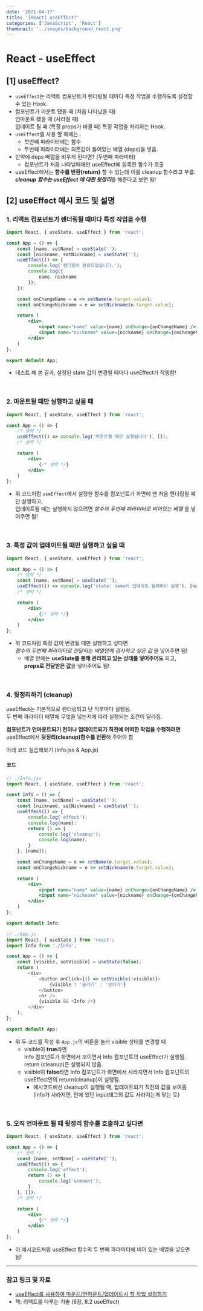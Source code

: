 ```yaml
---
date: '2021-04-17'
title: '[React] useEffect?'
categories: ['JavaScript', 'React']
thumbnail: '../images/background_react.png'
---
```


# React - useEffect

## **[1]** useEffect?
- `useEffect`는 리액트 컴포넌트가 렌더링될 때마다 특정 작업을 수행하도록 설정할 수 있는 Hook.
-   컴포넌트가 마운트 됐을 때 (처음 나타났을 때)  
     언마운트 됐을 때 (사라질 때)  
     업데이트 될 때 (특정 props가 바뀔 때) 특정 작업을 처리하는 Hook.
- `useEffect`를 사용 할 때에는..
    - 첫번째 파라미터에는 함수  
    - 두번째 파라미터에는 의존값이 들어있는 배열 (deps)을 넣음.
- 만약에 deps 배열을 비우게 된다면? (두번째 파라미터)
    - 컴포넌트가 처음 나타날때에만 useEffect에 등록한 함수가 호출
- useEffect에서는 **함수를 반환(return)** 할 수 있는데 이를 cleanup 함수라고 부름.  
    ***cleanup 함수는 useEffect 에 대한 뒷정리***를 해준다고 보면 됨!

## **[2]** useEffect 예시 코드 및 설명

### **1**. 리액트 컴포넌트가 렌더링될 때마다 특정 작업을 수행
```jsx
import React, { useState, useEffect } from 'react';

const App = () => {
    const [name, setName] = useState('');
    const [nickname, setNickname] = useState('');
    useEffect(() => {
        console.log('렌더링이 완료되었습니다.');
        console.log({
            name, nickname
        });
    });

    const onChangeName = e => setName(e.target.value);
    const onChangeNickname = e => setNickname(e.target.value);

    return (
        <div>
            <input name="name" value={name} onChange={onChangeName} />
            <input name="nickname" value={nickname} onChange={onChangeNickname} />
        </div>
    )
};

export default App;
```
- 테스트 해 본 결과, 설정된 state 값이 변경될 때마다 useEffect가 작동함!

<br/>

### **2**. 마운트될 때만 실행하고 싶을 때
```jsx
import React, { useState, useEffect } from 'react';

const App = () => {
    /* 생략 */
    useEffect(() => console.log('마운트될 때만 실행됩니다'), []);
    /* 생략 */

    return (
        <div>
            {/* 생략 */}
        </div>
    )
};
```
- 위 코드처럼 `useEffect`에서 설정한 함수를 컴포넌트가 화면에 맨 처음 렌더링될 때만 실행하고,  
    업데이트될 때는 실행하지 않으려면 _함수의 두번째 파라미터로 비어있는 배열_ 을 넣어주면 됨!  

<br/>

### **3**. 특정 값이 업데이트될 때만 실행하고 싶을 때
```jsx
import React, { useState, useEffect } from 'react';

const App = () => {
    /* 생략 */
    const [name, setName] = useState('');
    useEffect(() => console.log('state: name이 업데이트 될때마다 실행'), [name]);
    /* 생략 */

    return (
        <div>
            {/* 생략 */}
        </div>
    )
};
```
- 위 코드처럼 특정 값이 변경될 때만 실행하고 싶다면  
    _함수의 두번째 파라미터로 전달되는 배열안에 검사하고 싶은 값_ 을 넣어주면 됨!
    - 배열 안에는 **useState를 통해 관리하고 있는 상태를 넣어주어도** 되고,  
        **props로 전달받은 값**을 넣어주어도 됨!

<br/>

### **4**. 뒷정리하기 (cleanup)
useEffect는 기본적으로 렌더링되고 난 직후마다 실행됨.  
두 번째 파라미터 배열에 무엇을 넣는지에 따라 실행되는 조건이 달라짐.  

**컴포넌트가 언마운트되기 전이나 업데이트되기 직전에 어떠한 작업을 수행하려면**  
useEffect에서 **뒷정리(cleanup)함수를 반환**해 주어야 함  

아래 코드 실습해보기 (Info.jsx & App.js)

#### **코드**

```jsx
// ./Info.jsx
import React, { useState, useEffect } from 'react';

const Info = () => {
    const [name, setName] = useState('');
    const [nickname, setNickname] = useState('');
    useEffect(() => {
        console.log('effect');
        console.log(name);
        return () => {
            console.log('cleanup');
            console.log(name);
        }
    }, [name]);

    const onChangeName = e => setName(e.target.value);
    const onChangeNickname = e => setNickname(e.target.value);

    return (
        <div>
            <input name="name" value={name} onChange={onChangeName} />
            <input name="nickname" value={nickname} onChange={onChangeNickname} />
        </div>
    )
};

export default Info;
```

```js
// ./App.js
import React, { useState } from 'react';
import Info from './Info';

const App = () => {
    const [visible, setVisible] = useState(false);
    return (
        <div>
            <button onClick={() => setVisible(!visible)}>
                {visible ? '숨기기' : '보이기'}
            </button>
            <hr />
            {visible && <Info />}
        </div>
    );
};

export default App;
```
- 위 두 코드를 작성 후 `App.js`의 버튼을 눌러 visible 상태를 변경할 때  
    - visible이 **true**라면  
        Info 컴포넌트가 화면에서 보이면서 Info 컴포넌트의 useEffect가 실행됨.  
        return (cleanup)은 실행되지 않음.
    - visible이 **false**라면
        Info 컴포넌트가 화면에서 사라지면서 Info 컴포넌트의  
        useEffect안의 return(cleanup)이 실행됨.  
        - 예시코드에선 cleanup이 실행될 때, 업데이트되기 직전의 값을 보여줌  
            (Info가 사라지면, 안에 있던 input태그의 값도 사라지는게 맞는 듯)  

<br/>

### **5**. 오직 언마운트 될 때 뒷정리 함수를 호출하고 싶다면
```jsx
import React, { useState, useEffect } from 'react';

const App = () => {
    /* 생략 */
    const [name, setName] = useState('');
    useEffect(() => {
        console.log('effect');
        return () => {
            console.log('unmount');
        }
    }, []);
    /* 생략 */

    return (
        <div>
            {/* 생략 */}
        </div>
    )
};
```
- 이 예시코드처럼 useEffect 함수의 두 번째 파라미터에 비어 있는 배열을 넣으면 됨!

---

### **참고 링크 및 자료**
- [useEffect를 사용하여 마운트/언마운트/업데이트시 할 작업 설정하기](https://react.vlpt.us/basic/16-useEffect.html)
- 책: 리액트를 다루는 기술  (8장, 8.2 useEffect)